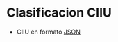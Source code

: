 # Clasificacion CIIU

- CIIU en formato [JSON](https://github.com/carloslfu/Startup-Colombia-Empresas/blob/master/clasificacion/CIIU.json)

